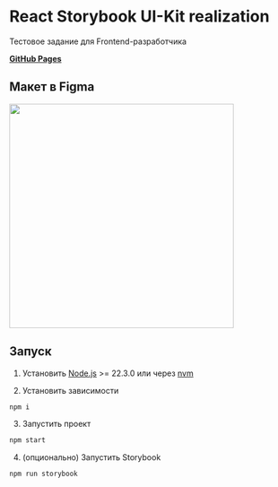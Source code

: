 # React Storybook UI-Kit realization

Тестовое задание для Frontend-разработчика

**[GitHub Pages](https://cutletmedie.github.io/storybook-example/)**

## Макет в Figma
<img src="https://i.ibb.co/XYDT8d6/User-administration-1.png" width="400">

## Запуск
1. Установить [Node.js](https://nodejs.org/en/download/) >= 22.3.0 или через [nvm](https://github.com/nvm-sh/nvm)

2. Установить зависимости
```sh
npm i
```

3. Запустить проект
```sh
npm start
```

4. (опционально) Запустить Storybook
```sh
npm run storybook
```
